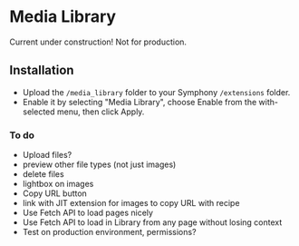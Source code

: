 # Media Library

Current under construction! Not for production.

## Installation

- Upload the `/media_library` folder to your Symphony `/extensions` folder.
- Enable it by selecting "Media Library", choose Enable from the with-selected menu, then click Apply.

### To do

- Upload files?
- preview other file types (not just images)
- delete files
- lightbox on images
- Copy URL button
- link with JIT extension for images to copy URL with recipe
- Use Fetch API to load pages nicely
- Use Fetch API to load in Library from any page without losing context
- Test on production environment, permissions?
